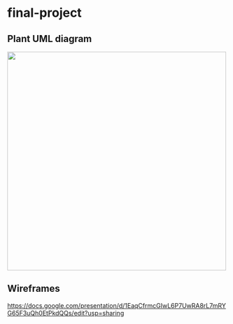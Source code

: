 # final-project

## Plant UML diagram
<a href="url"><img src="https://user-images.githubusercontent.com/72227066/97438646-f7acae80-191c-11eb-87fb-9796b55fcca6.png" align="center" height="500" ></a>
## Wireframes
https://docs.google.com/presentation/d/1EaqCfrmcGIwL6P7UwRA8rL7mRYG65F3uQh0EtPkdQQs/edit?usp=sharing
